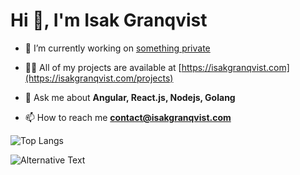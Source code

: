 <h1>Hi 👋, I'm Isak Granqvist</h1>

- 🔭 I’m currently working on [something private](https://github.com/isakgranqvist2021?tab=repositories)

- 👨‍💻 All of my projects are available at [https://isakgranqvist.com](https://isakgranqvist.com/projects)

- 💬 Ask me about **Angular, React.js, Nodejs, Golang**

- 📫 How to reach me **contact@isakgranqvist.com**

![Top Langs](https://github-readme-stats.vercel.app/api/top-langs/?username=isakgranqvist2021&langs_count=5&hide=scss,html,ejs,handlebars,css)

<img src="https://github.com/isakgranqvist2021/images/stat.svg" alt="Alternative Text"/>

